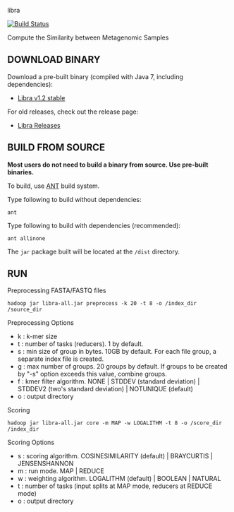 libra

[![Build Status](https://travis-ci.org/iychoi/libra.svg?branch=master)](https://travis-ci.org/iychoi/libra)

Compute the Similarity between Metagenomic Samples

DOWNLOAD BINARY
---------------
Download a pre-built binary (compiled with Java 7, including dependencies):
- [Libra v1.2 stable](https://github.com/iychoi/libra/releases/download/v1.2/libra-all.jar)

For old releases, check out the release page:
- [Libra Releases](https://github.com/iychoi/libra/releases)


BUILD FROM SOURCE
-----------------
**Most users do not need to build a binary from source. Use pre-built binaries.**

To build, use [ANT](ant.apache.org/) build system.

Type following to build without dependencies:
```
ant
```

Type following to build with dependencies (recommended):
```
ant allinone
```

The `jar` package built will be located at the `/dist` directory.


RUN
---

Preprocessing FASTA/FASTQ files
```
hadoop jar libra-all.jar preprocess -k 20 -t 8 -o /index_dir /source_dir
```

Preprocessing Options
- k : k-mer size
- t : number of tasks (reducers). 1 by default.
- s : min size of group in bytes. 10GB by default. For each file group, a separate index file is created.
- g : max number of groups. 20 groups by default. If groups to be created by "-s" option exceeds this value, combine groups.
- f : kmer filter algorithm. NONE | STDDEV (standard deviation) | STDDEV2 (two's standard deviation) | NOTUNIQUE (default)
- o : output directory


Scoring
```
hadoop jar libra-all.jar core -m MAP -w LOGALITHM -t 8 -o /score_dir /index_dir
```

Scoring Options
- s : scoring algorithm. COSINESIMILARITY (default) | BRAYCURTIS | JENSENSHANNON
- m : run mode. MAP | REDUCE
- w : weighting algorithm. LOGALITHM (default) | BOOLEAN | NATURAL
- t : number of tasks (input splits at MAP mode, reducers at REDUCE mode)
- o : output directory
